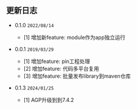 ## 更新日志

* 0.1.0 `2022/08/14`
  * [1] 增加新feature: module作为app独立运行

* 0.0.1 `2019/03/29`
  * [1] 增加feature: pin工程处理
  * [2] 增加feature: 代码多平台复用
  * [3] 增加feature: 批量发布library到maven仓库

* 0.1.3 `2024/01/25`
  * [1] AGP升级到到7.4.2
